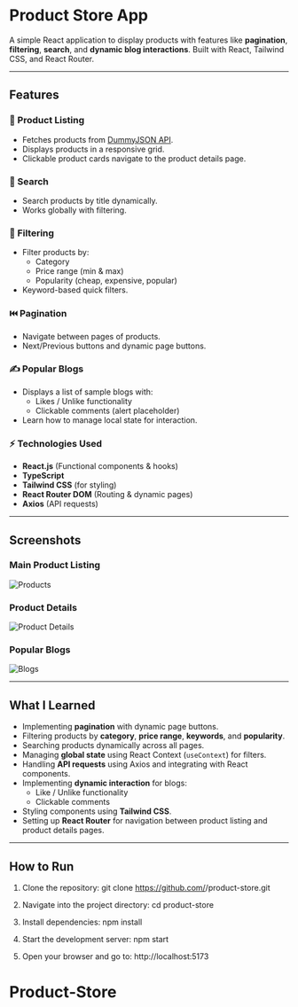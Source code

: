 # Product Store App

A simple React application to display products with features like **pagination**, **filtering**, **search**, and **dynamic blog interactions**. Built with React, Tailwind CSS, and React Router.

---

## Features

### 🛒 Product Listing

- Fetches products from [DummyJSON API](https://dummyjson.com/).
- Displays products in a responsive grid.
- Clickable product cards navigate to the product details page.

### 🔎 Search

- Search products by title dynamically.
- Works globally with filtering.

### 📂 Filtering

- Filter products by:
  - Category
  - Price range (min & max)
  - Popularity (cheap, expensive, popular)
- Keyword-based quick filters.

### ⏮️ Pagination

- Navigate between pages of products.
- Next/Previous buttons and dynamic page buttons.

### ✍️ Popular Blogs

- Displays a list of sample blogs with:
  - Likes / Unlike functionality
  - Clickable comments (alert placeholder)
- Learn how to manage local state for interaction.

### ⚡ Technologies Used

- **React.js** (Functional components & hooks)
- **TypeScript**
- **Tailwind CSS** (for styling)
- **React Router DOM** (Routing & dynamic pages)
- **Axios** (API requests)

---

## Screenshots

### Main Product Listing

![Products](./screenshots/products.png)

### Product Details

![Product Details](./screenshots/product-details.png)

### Popular Blogs

![Blogs](./screenshots/blogs.png)

---

## What I Learned

- Implementing **pagination** with dynamic page buttons.
- Filtering products by **category**, **price range**, **keywords**, and **popularity**.
- Searching products dynamically across all pages.
- Managing **global state** using React Context (`useContext`) for filters.
- Handling **API requests** using Axios and integrating with React components.
- Implementing **dynamic interaction** for blogs:
  - Like / Unlike functionality
  - Clickable comments
- Styling components using **Tailwind CSS**.
- Setting up **React Router** for navigation between product listing and product details pages.

---

## How to Run

1. Clone the repository:
   git clone https://github.com/<your-username>/product-store.git

2. Navigate into the project directory:
   cd product-store

3. Install dependencies:
   npm install

4. Start the development server:
   npm start

5. Open your browser and go to:
   http://localhost:5173
# Product-Store
